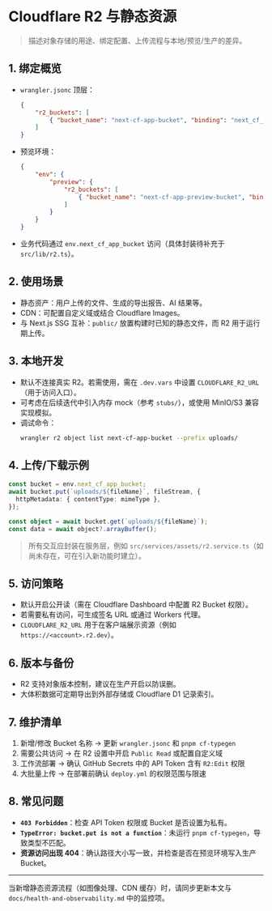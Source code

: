 # Cloudflare R2 与静态资源

> 描述对象存储的用途、绑定配置、上传流程与本地/预览/生产的差异。

## 1. 绑定概览
- `wrangler.jsonc` 顶层：
  ```json
  {
      "r2_buckets": [
          { "bucket_name": "next-cf-app-bucket", "binding": "next_cf_app_bucket" }
      ]
  }
  ```
- 预览环境：
  ```json
  {
      "env": {
          "preview": {
              "r2_buckets": [
                  { "bucket_name": "next-cf-app-preview-bucket", "binding": "next_cf_app_bucket" }
              ]
          }
      }
  }
  ```
- 业务代码通过 `env.next_cf_app_bucket` 访问（具体封装待补充于 `src/lib/r2.ts`）。

## 2. 使用场景
- 静态资产：用户上传的文件、生成的导出报告、AI 结果等。
- CDN：可配置自定义域或结合 Cloudflare Images。
- 与 Next.js SSG 互补：`public/` 放置构建时已知的静态文件，而 R2 用于运行期上传。

## 3. 本地开发
- 默认不连接真实 R2。若需使用，需在 `.dev.vars` 中设置 `CLOUDFLARE_R2_URL`（用于访问入口）。
- 可考虑在后续迭代中引入内存 mock（参考 `stubs/`），或使用 MinIO/S3 兼容实现模拟。
- 调试命令：
  ```bash
  wrangler r2 object list next-cf-app-bucket --prefix uploads/
  ```

## 4. 上传/下载示例
```ts
const bucket = env.next_cf_app_bucket;
await bucket.put(`uploads/${fileName}`, fileStream, {
  httpMetadata: { contentType: mimeType },
});

const object = await bucket.get(`uploads/${fileName}`);
const data = await object?.arrayBuffer();
```

> 所有交互应封装在服务层，例如 `src/services/assets/r2.service.ts`（如尚未存在，可在引入新功能时建立）。

## 5. 访问策略
- 默认开启公开读（需在 Cloudflare Dashboard 中配置 R2 Bucket 权限）。
- 若需要私有访问，可生成签名 URL 或通过 Workers 代理。
- `CLOUDFLARE_R2_URL` 用于在客户端展示资源（例如 `https://<account>.r2.dev`）。

## 6. 版本与备份
- R2 支持对象版本控制，建议在生产开启以防误删。
- 大体积数据可定期导出到外部存储或 Cloudflare D1 记录索引。

## 7. 维护清单
1. 新增/修改 Bucket 名称 → 更新 `wrangler.jsonc` 和 `pnpm cf-typegen`
2. 需要公共访问 → 在 R2 设置中开启 `Public Read` 或配置自定义域
3. 工作流部署 → 确认 GitHub Secrets 中的 API Token 含有 `R2:Edit` 权限
4. 大批量上传 → 在部署前确认 `deploy.yml` 的权限范围与限速

## 8. 常见问题
- **`403 Forbidden`**：检查 API Token 权限或 Bucket 是否设置为私有。
- **`TypeError: bucket.put is not a function`**：未运行 `pnpm cf-typegen`，导致类型不匹配。
- **资源访问出现 404**：确认路径大小写一致，并检查是否在预览环境写入生产 Bucket。

---

当新增静态资源流程（如图像处理、CDN 缓存）时，请同步更新本文与 `docs/health-and-observability.md` 中的监控项。
